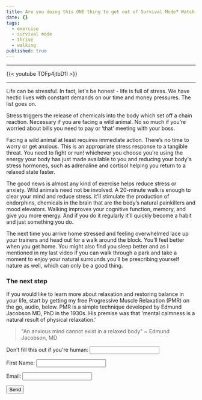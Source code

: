 ```yaml
---
title: Are you doing this ONE thing to get out of Survival Mode? Watch to find out.
date: {}
tags:
  - exercise
  - survival mode
  - thrive
  - walking
published: true
---
```

---

{{< youtube TOFp4jtbD1I >}}

---

Life can be stressful. In fact, let's be honest - life is full of stress. We have hectic lives with constant demands on our time and money pressures. The list goes on.

Stress triggers the release of chemicals into the body which set off a chain reaction. Necessary if you are facing a wild animal. No so much if you’re worried about bills you need to pay or ‘that’ meeting with your boss.

Facing a wild animal at least requires immediate action. There’s no time to worry or get anxious. This is an appropriate stress response to a tangible threat. You need to fight or run! whichever you choose you’re using the energy your body has just made available to you and reducing your body's stress hormones, such as adrenaline and cortisol helping you return to a relaxed state faster.

The good news is almost any kind of exercise helps reduce stress or anxiety. Wild animals need not be involved. A 20-minute walk is enough to clear your mind and reduce stress. it’ll stimulate the production of endorphins, chemicals in the brain that are the body’s natural painkillers and mood elevators. Walking improves your cognitive function, memory, and give you more energy. And if you do it regularly it’ll quickly become a habit and just something you do.  

The next time you arrive home stressed and feeling overwhelmed lace up your trainers and head out for a walk around the block. You’ll feel better when you get home. You might also find you sleep better and as I mentioned in my last video if you can walk through a park and take a moment to enjoy your natural surrounds you’ll be prescribing yourself nature as well, which can only be a good thing.

### The next step

If you would like to learn more about relaxation and restoring balance in your life, start by getting my free Progressive Muscle Relaxation (PMR) on the go, audio, below. 
PMR is a simple technique developed by Edmund Jacobson MD, PhD in the 1930s. His premise was that 'mental calmness is a natural result of physical relaxation.' 


> "An anxious mind cannot exist in a relaxed body" ~ Edmund Jacobson, MD


<form name="signup" method="POST" netlify-honeypot="bot-field" data-netlify="true">
  <p class="hidden">
    <label>Don’t fill this out if you're human: <input name="bot-field" /></label>
  </p>
  <p>
    <label>First Name: <input type="text" name="name" /></label>
  </p>
  <p>
    <label>Email: <input type="text" name="email" /></label>
  </p>
  <p>
    <button type=”submit”>Send</button>
  </p>
</form>
